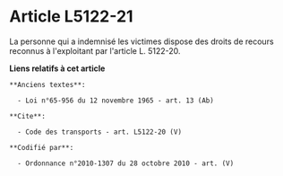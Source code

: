 # Article L5122-21

La personne qui a indemnisé les victimes dispose des droits de recours reconnus à l'exploitant par l'article L. 5122-20.

**Liens relatifs à cet article**

	**Anciens textes**:

	  - Loi n°65-956 du 12 novembre 1965 - art. 13 (Ab)

	**Cite**:

	  - Code des transports - art. L5122-20 (V)

	**Codifié par**:

	  - Ordonnance n°2010-1307 du 28 octobre 2010 - art. (V)
